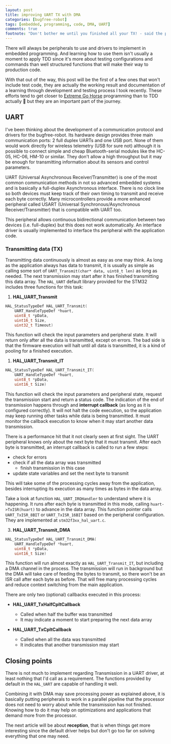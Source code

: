 ```yaml
---
layout: post
title: improving UART TX with DMA
categories: [bugfree-robot]
tags: [embedded, programming, code, DMA, UART]
comments: true
footnote: "Don't bother me until you finished all your TX! - said the processor"
---
```


There will always be peripherals to use and drivers to implement in embedded programming. And learning how to use them isn't usually a moment to apply TDD since it's more about testing configurations and commands than well structured functions that will make their way to production code. 

With that out of the way, this post will be the first of a few ones that won't include test code, they are actually the working result and documentation of a learning through development and testing process I took recently. These efforts tend to get closer to [Extreme Go Horse](https://medium.com/@dekaah/22-axioms-of-the-extreme-go-horse-methodology-xgh-9fa739ab55b4) programming than to TDD actually 👀 but they are an important part of the journey. 

<!--more-->

## UART

I've been thinking about the development of a communication protocol and drivers for the bugfree-robot. Its hardware design provides three main communication ports: 2 full duplex UARTs and one USB port. None of them would work directly for wireless telemetry (USB for sure not) although  it is possible to connect simple and cheap Bluetooth-serial modules like the HC-05, HC-06, HM-10 or similar. They don't allow a high throughput but it may be enough for transmitting information about its sensors and control parameters. 

UART (Universal Asynchronous Receiver/Transmitter) is one of the most common communication methods in not so advanced embedded systems and is basically a full-duplex Asynchronous interface. There is no clock line so both devices must keep track of their own timing to transmit and receive each byte correctly. Many microcontrollers provide a more enhanced peripheral called USART (Universal Synchronous/Asynchronous Receiver/Transmitter) that is compatible with UART too. 

This peripheral allows continuous bidirectional communication between two devices (i.e. full-duplex) but this does not work automatically. 
An interface driver is usually implemented to interface ths peripheral with the application code. 

### Transmitting data (TX)

Transmitting data continuously is almost as easy as one may think. As long as the application always has data to transmit, it is usually as simple as calling some sort of `UART_Transmit(char* data, uint8_t len)` as long as needed. The next transmission may start after it has finished transmitting this data array. The `HAL_UART` default library provided for the STM32 includes three functions for this task:

1. **HAL_UART_Transmit**
   
```c
HAL_StatusTypeDef HAL_UART_Transmit(
    UART_HandleTypeDef *huart, 
    uint8_t *pData, 
    uint16_t Size, 
    uint32_t Timeout)
```

This function will check the input parameters and peripheral state. It will return only after all the data is transmitted, except on errors. The bad side is that the firmware execution will halt until all data is transmitted, it is a kind of pooling for a finished execution. 



1. **HAL_UART_Transmit_IT**

```c
HAL_StatusTypeDef HAL_UART_Transmit_IT(
    UART_HandleTypeDef *huart, 
    uint8_t *pData, 
    uint16_t Size)
```

This function will check the input parameters and peripheral state, request the transmission start and return a status code. The indication of the end of transmission happens through and **interrupt callback** (as long as it is configured correctly). It will not halt the code execution, so the application may keep running other tasks while data is being transmitted. It must monitor the callback execution to know when it may start another data transmission. 

There is a performance hit that it not clearly seen at first sight. The UART peripheral knows only about the next byte that it must transmit. After each byte is transmitted, an interrupt callback is called to run a few steps:
- check for errors
- check if all the data array was transmitted
  - finish transmission in this case
- update state variables and set the next byte to transmit

This will take some of the processing cycles away from the application, besides interrupting its execution as many times as bytes in the data array.

Take a look at function `HAL_UART_IRQHandler` to understand where it is happening. It runs after each byte is transmitted in this mode, calling `huart->TxISR(huart)` to advance in the data array. This function pointer calls `UART_TxISR_8BIT` or `UART_TxISR_16BIT` based on the peripheral configuration. They are implemented at `stm32f3xx_hal_uart.c`.


3. **HAL_UART_Transmit_DMA**

```c
HAL_StatusTypeDef HAL_UART_Transmit_DMA(
    UART_HandleTypeDef *huart, 
    uint8_t *pData, 
    uint16_t Size)
```

This function will run almost exactly as `HAL_UART_Transmit_IT`, but including a DMA channel in the process. 
The transmission will run in background but the DMA will take care of feeding the bytes to transmit, so there won't be an ISR call after each byte as before. That will free many processing cycles and reduce context switching from the main application.

There are only two (optional) callbacks executed in this process:

- **HAL_UART_TxHalfCpltCallback**
    -  Called when half the buffer was transmitted
    -  It may indicate a moment to start preparing the next data array

- **HAL_UART_TxCpltCallback**
    - Called when all the data was transmitted
    - It indicates that another transmission may start


## Closing points

There is not much to implement regarding Transmission in a UART driver, at least nothing that I'd call as a requirement. The functions provided by default in the `HAL_UART` are capable of handling it well.

Combining it with DMA may save processing power as explained above, it is basically putting peripherals to work in a parallel pipeline that the processor does not need to worry about while the transmission has not finished. Knowing how to do it may help on optimizations and applications that demand more from the processor.

The next article will be about **reception**, that is when things get more interesting since the default driver helps but don't go too far on solving everything that one may need.